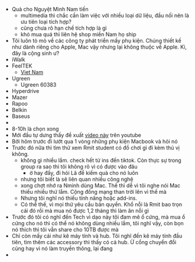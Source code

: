 - Quà cho Nguyệt Minh Nam tiến
	- multimedia thì chắc cần làm việc với nhiều loại dữ liệu, đầu nối nên là ưu tiên loại tích hợp?
	- cũng chưa rõ hạn chế tích hợp là gì
	- khó mua quá thì liên hệ shop miền Nam họ ship
- Tôi luôn tò mò về các công ty phát triển mấy phụ kiện. Chúng thiết kế như dành riêng cho Apple, Mac vậy nhưng lại không thuộc về Apple. Kì, đây là cộng sinh ư?
- iWalk
- FeelTEK
	- [Viet Nam](https://feeltek.vn/)
- Ugreen
	- Ugreen 60383
- Hyperdrive
- Mazer
- Rapoo
- Belkin
- Baseus
-
- 8-10h là chọn xong
- Mới đầu tự dưng thấy đề xuất [video này](https://www.youtube.com/watch?v=TM37YAXjq6g) trên youtube
- Bởi hôm trước đi lướt qua 1 vòng những phụ kiện Macbook và hỏi nó
- Trước đó nữa thì tìm thử xem Rmit student có đồ chơi gì đi kèm thú vị không.
	- không gì nhiều lắm. check hết từ ins đến tiktok. Còn thực sự trong group ra sao thì tôi không rõ vì có được vào đâu
		- ờ hay đấy, đi hỏi Lã để kiếm quà cho nó luôn
	- nhưng tôi biết là sẽ liên quan nhiều công nghệ
	- xong chợt nhớ ra Nminh dùng Mac. Thế thì dễ vì tôi nghe nói Mac thiếu nhiều thứ lắm. Cộng đồng mạng than trời lên vì thế mà
	- Nhưng tôi nghĩ nó thiếu tính năng hoặc add-ins.
	- Có thể thế, vì mọi thứ yêu cầu bản quyền. Khổ nỗi là Rmit bao trọn cái đó rồi mà mua nó được 1,2 tháng thì làm ăn nỗi gì
- Trước đó tôi có nghĩ đến Tech vì dạo này tôi đam mê ổ cứng, mà mua ổ cứng cho nó thì có thể nó không dùng nhiều lắm, tôi nghĩ vậy, còn bọn nó thích thì tôi vẫn share cho 10TB được mà
- Chỉ còn mấy cái như kê máy tính và hub. Tôi nghĩ đến kê máy tính đầu tiên, tìm thêm các accessory thì thấy có cả hub. Ừ cổng chuyển đổi cũng hay vì nó làm truyền thông, lại đang
-